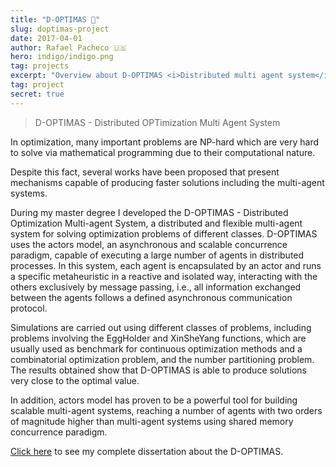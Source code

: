 ```yaml
---
title: "D-OPTIMAS 📝"
slug: doptimas-project
date: 2017-04-01
author: Rafael Pacheco 🇺🇸
hero: indigo/indigo.png
tag: projects
excerpt: "Overview about D-OPTIMAS <i>Distributed multi agent system</i>, a software to solve optimization problems of different classes, developed during my master degree."
tag: project
secret: true
---
```


> D-OPTIMAS - Distributed OPTimization Multi Agent System

In optimization, many important problems are NP-hard which are very hard to solve via mathematical programming due to their computational nature. 

Despite this fact, several works have been proposed that present mechanisms capable of producing faster solutions including the multi-agent systems. 

During my master degree I developed the D-OPTIMAS - Distributed Optimization Multi-agent System, a distributed and flexible multi-agent system for solving optimization problems of different classes. D-OPTIMAS uses the actors model, an asynchronous and scalable concurrence paradigm, capable of executing a large number of agents in distributed processes. In this system, each agent is encapsulated by an actor and runs a specific metaheuristic in a reactive and isolated way, interacting with the others exclusively by message passing, i.e., all information exchanged between the agents follows a defined asynchronous communication protocol. 

Simulations are carried out using different classes of problems, including problems involving the EggHolder and XinSheYang functions, which are usually used as benchmark for continuous optimization methods and a combinatorial optimization problem, and the number partitioning problem. The results obtained show that D-OPTIMAS is able to produce solutions very close to the optimal value. 

In addition, actors model has proven to be a powerful tool for building scalable multi-agent systems, reaching a number of agents with two orders of magnitude higher than multi-agent systems using shared memory concurrence paradigm.


[Click here](https://goo.gl/KPcsZO) to see my complete dissertation about the D-OPTIMAS.